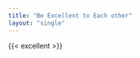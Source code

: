 ```yaml
---
title: "Be Excellent to Each other"
layout: "single"
---
```

<div class="block--centered">
{{< excellent >}}
</div>